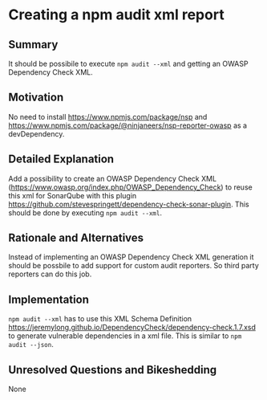 # Creating a npm audit xml report

## Summary

It should be possibile to execute `npm audit --xml` and getting an OWASP Dependency Check XML.

## Motivation

No need to install https://www.npmjs.com/package/nsp and https://www.npmjs.com/package/@ninjaneers/nsp-reporter-owasp as a devDependency.

## Detailed Explanation

Add a possibility to create an OWASP Dependency Check XML (https://www.owasp.org/index.php/OWASP_Dependency_Check) to reuse this xml for SonarQube with this plugin https://github.com/stevespringett/dependency-check-sonar-plugin.
This should be done by executing `npm audit --xml`.

## Rationale and Alternatives

Instead of implementing an OWASP Dependency Check XML generation it should be possbile to add support for custom audit reporters. So third party reporters can do this job.

## Implementation

`npm audit --xml` has to use this XML Schema Definition https://jeremylong.github.io/DependencyCheck/dependency-check.1.7.xsd to generate vulnerable dependencies in a xml file.
This is similar to `npm audit --json`.

## Unresolved Questions and Bikeshedding

None

